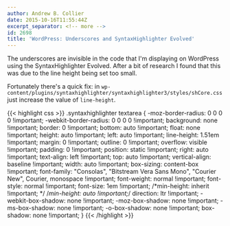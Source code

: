 ```yaml
---
author: Andrew B. Collier
date: 2015-10-16T11:55:44Z
excerpt_separator: <!-- more -->
id: 2698
title: 'WordPress: Underscores and SyntaxHighlighter Evolved'
---
```


The underscores are invisible in the code that I'm displaying on WordPress using the SyntaxHighlighter Evolved. After a bit of research I found that this was due to the line height being set too small.

<!--more-->

Fortunately there's a quick fix: in `wp-content/plugins/syntaxhighlighter/syntaxhighlighter3/styles/shCore.css` just increase the value of `line-height`.

{{< highlight css >}}
.syntaxhighlighter textarea {
  -moz-border-radius: 0 0 0 0 !important;
  -webkit-border-radius: 0 0 0 0 !important;
  background: none !important;
  border: 0 !important;
  bottom: auto !important;
  float: none !important;
  height: auto !important;
  left: auto !important;
  line-height: 1.51em !important;
  margin: 0 !important;
  outline: 0 !important;
  overflow: visible !important;
  padding: 0 !important;
  position: static !important;
  right: auto !important;
  text-align: left !important;
  top: auto !important;
  vertical-align: baseline !important;
  width: auto !important;
  box-sizing: content-box !important;
  font-family: "Consolas", "Bitstream Vera Sans Mono", "Courier New", Courier, monospace !important;
  font-weight: normal !important;
  font-style: normal !important;
  font-size: 1em !important;
  /*min-height: inherit !important; */
  /*min-height: auto !important;*/
  direction: ltr !important;
  -webkit-box-shadow: none !important;
  -moz-box-shadow: none !important;
  -ms-box-shadow: none !important;
  -o-box-shadow: none !important;
  box-shadow: none !important;
}
{{< /highlight >}}
